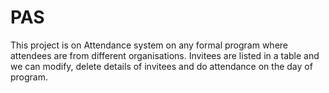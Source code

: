 # PAS

This project is on Attendance system on any formal program where attendees are from different organisations. Invitees are listed in a table and we can modify, delete details of invitees and do attendance on the day of program.
